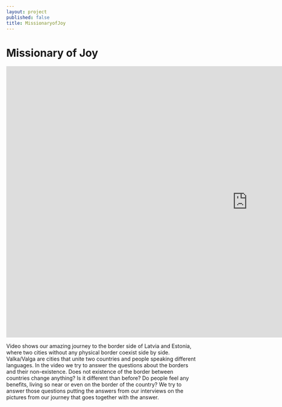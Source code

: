 ```yaml
---
layout: project
published: false
title: MissionaryofJoy
---
```


# Missionary of Joy


<div class="flex-video">
<iframe width="1280" height="720" src="https://www.youtube.com/embed/9ls__CRdXSQ" frameborder="0" allowfullscreen></iframe>
</div>

<p>
Video shows our amazing journey to the border side of Latvia and Estonia, where two cities without any physical border coexist side by side. Valka/Valga are cities that unite two countries and people speaking different languages. In the video we try to answer the questions about the borders and their non-existence. Does not existence of the border between countries change anything? Is it different than before? Do people feel any benefits, living so near or even on the border of the country?  We try to answer those questions putting the answers from our interviews on the pictures from our journey that goes together with the answer.
<p>
